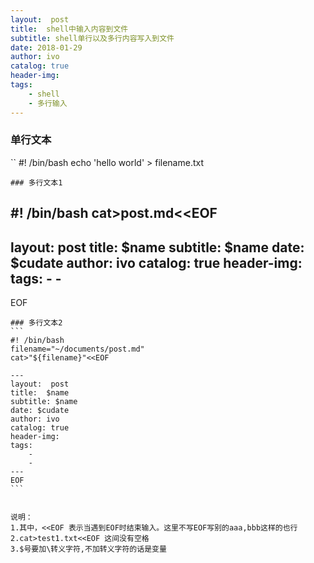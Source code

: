 ```yaml
---
layout:  post
title:  shell中输入内容到文件
subtitle: shell单行以及多行内容写入到文件
date: 2018-01-29
author: ivo
catalog: true
header-img:
tags:
    - shell
    - 多行输入
---
```

### 单行文本
``
#! /bin/bash
echo 'hello world' > filename.txt
```
### 多行文本1
```
#! /bin/bash
cat>post.md<<EOF
---
layout:  post
title:  $name
subtitle: $name 
date: $cudate
author: ivo
catalog: true
header-img:
tags:
    - 
    - 
---
EOF
````
### 多行文本2
```
#! /bin/bash
filename="~/documents/post.md"
cat>"${filename}"<<EOF

---
layout:  post
title:  $name
subtitle: $name 
date: $cudate
author: ivo
catalog: true
header-img:
tags:
    - 
    - 
---
EOF
```
 

说明：
1.其中，<<EOF 表示当遇到EOF时结束输入。这里不写EOF写别的aaa,bbb这样的也行
2.cat>test1.txt<<EOF 这间没有空格
3.$号要加\转义字符,不加转义字符的话是变量
